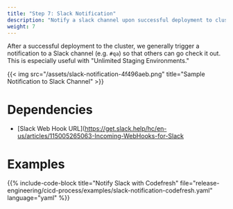```yaml
---
title: "Step 7: Slack Notification"
description: "Notify a slack channel upon successful deployment to cluster."
weight: 7
---
```


After a successful deployment to the cluster, we generally trigger a notification to a Slack channel (e.g. `#qa`) so that others can go check it out. This is especially useful with "Unlimited Staging Environments."

{{< img src="/assets/slack-notification-4f496aeb.png" title="Sample Notification to Slack Channel" >}}

# Dependencies

* [Slack Web Hook URL](https://get.slack.help/hc/en-us/articles/115005265063-Incoming-WebHooks-for-Slack

# Examples

{{% include-code-block title="Notify Slack with Codefresh" file="release-engineering/cicd-process/examples/slack-notification-codefresh.yaml" language="yaml" %}}
